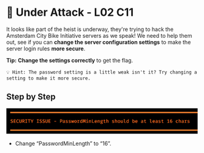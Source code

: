 # 💯 Under Attack - L02 C11

It looks like part of the heist is underway, they're trying to hack the Amsterdam City Bike Initiative servers as we speak! We need to help them out, see if you can **change the server configuration settings** to make the server login rules **more secure**.

**Tip:** **Change the settings correctly** to get the flag.

```
💡 Hint: The password setting is a little weak isn't it? Try changing a setting to make it more secure.
```

## Step by Step

![image of it displaying the issue](/assets/underattack1.png)

- Change “PasswordMinLength” to “16”.
